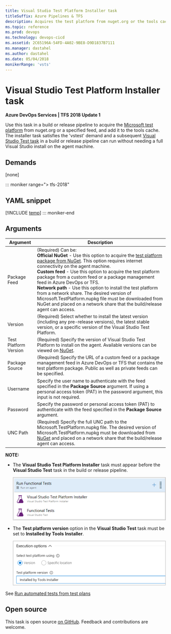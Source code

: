 ```yaml
---
title: Visual Studio Test Platform Installer task
titleSuffix: Azure Pipelines & TFS
description: Acquires the test platform from nuget.org or the tools cache and can allow you to run tests and collect diagnostic data
ms.topic: reference
ms.prod: devops
ms.technology: devops-cicd
ms.assetid: 2C65196A-54FD-4A02-9BE8-D9D1837B7111
ms.manager: dastahel
ms.author: dastahel
ms.date: 05/04/2018
monikerRange: 'vsts'
---
```


# Visual Studio Test Platform Installer task

**Azure DevOps Services | TFS 2018 Update 1**

Use this task in a build or release pipeline to acquire the [Microsoft test platform](https://www.nuget.org/packages/Microsoft.TestPlatform/)
from nuget.org or a specified feed, and add it to the tools cache. The installer task satisfies the 'vstest'
demand and a subsequent [Visual Studio Test task](../test/vstest.md)
in a build or release pipeline can run without needing a full Visual Studio install on the agent machine. 

## Demands

[none]

::: moniker range="> tfs-2018"
## YAML snippet
[!INCLUDE [temp](../_shared/yaml/VsTestPlatformToolInstallerV1.md)]
::: moniker-end

## Arguments

| Argument | Description | 
| --- | --- | 
| Package Feed | (Required) Can be: <br />**Official NuGet** - Use this option to acquire the [test platform package from NuGet](https://www.nuget.org/packages/Microsoft.TestPlatform/). This option requires internet connectivity on the agent machine.<br />**Custom feed** - Use this option to acquire the test platform package from a custom feed or a package management feed in Azure DevOps or TFS.<br />**Network path** - Use this option to install the test platform from a network share. The desired version of Microsoft.TestPlatform.nupkg file must be downloaded from NuGet and placed on a network share that the build/release agent can access.<br /> |
| Version | (Required) Select whether to install the latest version (including any pre-release versions), the latest stable version, or a specific version of the Visual Studio Test Platform. | 
| Test Platform Version | (Required) Specify the version of Visual Studio Test Platform to install on the agent. Available versions can be viewed on [NuGet](https://www.nuget.org/packages/Microsoft.TestPlatform/). |
| Package Source | (Required) Specify the URL of a custom feed or a package management feed in Azure DevOps or TFS that contains the test platform package. Public as well as private feeds can be specified. | 
| Username | Specify the user name to authenticate with the feed specified in the **Package Source** argument. If using a personal access token (PAT) in the password argument, this input is not required. |
| Password | Specify the password or personal access token (PAT) to authenticate with the feed specified in the **Package Source** argument. |
| UNC Path | (Required) Specify the full UNC path to the Microsoft.TestPlatform.nupkg file. The desired version of Microsoft.TestPlatform.nupkg must be downloaded from [NuGet](https://www.nuget.org/packages/Microsoft.TestPlatform/) and placed on a network share that the build/release agent can access. | 
 
**NOTE:**

* The **Visual Studio Test Platform Installer** task must appear before the **Visual Studio Test** task in the build or release pipeline.

  ![Order of tasks](_img/tpinstaller1.png)

* The **Test platform version** option in the **Visual Studio Test** task must be set to **Installed by Tools Installer**. 

  ![Task setting](_img/tpinstaller2.png)

See [Run automated tests from test plans](../../../test/run-automated-tests-from-test-hub.md)

## Open source

This task is open source [on GitHub](https://github.com/Microsoft/azure-pipelines-tasks). Feedback and contributions are welcome.
